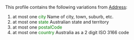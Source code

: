 This profile contains the following variations from [Address](http://hl7.org/fhir/STU3/Address):


1. at most one <span style='color:green'>city</span> Name of city, town, suburb, etc.
1. at most one <span style='color:green'>state</span> Australian state and territory
1. at most one <span style='color:green'>postalCode</span> 
1. at most one <span style='color:green'>country</span> Australia as a 2 digit ISO 3166 code
